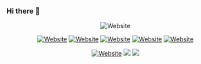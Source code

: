 ### Hi there 👋


<p align='center'>
<img alt="Website" src="https://preview.redd.it/bsdxgdbr7z971.png?width=640&crop=smart&auto=webp&s=c8c126d83a2272cccd7ebb666ec9ae9a305c9d3b"></a>
</p>




<p align='center'>
<a href="https://github.com/zhangbaiyi/" target="_blank"><img alt="Website" src="https://img.shields.io/github/stars/zhangbaiyi?style=social"></a>
<a href="https://github.com/zhangbaiyi" target="_blank"><img alt="Website" src="https://img.shields.io/github/followers/zhangbaiyi?style=social"></a>
    <a href="https://www.reddit.com/user/teethfreewolf" target="_blank"><img alt="Website" src="https://img.shields.io/reddit/user-karma/combined/teethfreewolf?style=social"></a>
    <a href="https://twitter.com/baiyizhang" target="_blank"><img alt="Website" src="https://img.shields.io/twitter/follow/baiyizhang?style=social"></a>
    <a href="https://www.youtube.com/channel/UCS0_naVMRQy-ktJmVkMrm2Q" target="_blank"><img alt="Website" src="https://img.shields.io/youtube/channel/subscribers/UCS0_naVMRQy-ktJmVkMrm2Q?style=social"></a>
</p>


<p align='center'>
<a href="https://weibo.com/u/5834092852" target="_blank"><img alt="Website" src="https://img.shields.io/badge/dynamic/json?style=for-the-badge&logo=sina-weibo&label=Weibo&labelColor=e71f19&color=040000&query=%24.data.totalSubs&url=https%3A%2F%2Fapi.spencerwoo.com%2Fsubstats%2F%3Fsource%3Dweibo%26queryKey%3D5834092852&longCache=true"></a>
    <a><img src="https://img.shields.io/badge/WECHAT-@张佰一-000000.svg?style=for-the-badge&logo=WeChat&labelColor=778899&color=040000"></a>
    <a><img src="https://img.shields.io/static/v1?label=FAKE&message=STUDY&style=for-the-badge&labelColor=8B4513&color=040000"></a></p>

